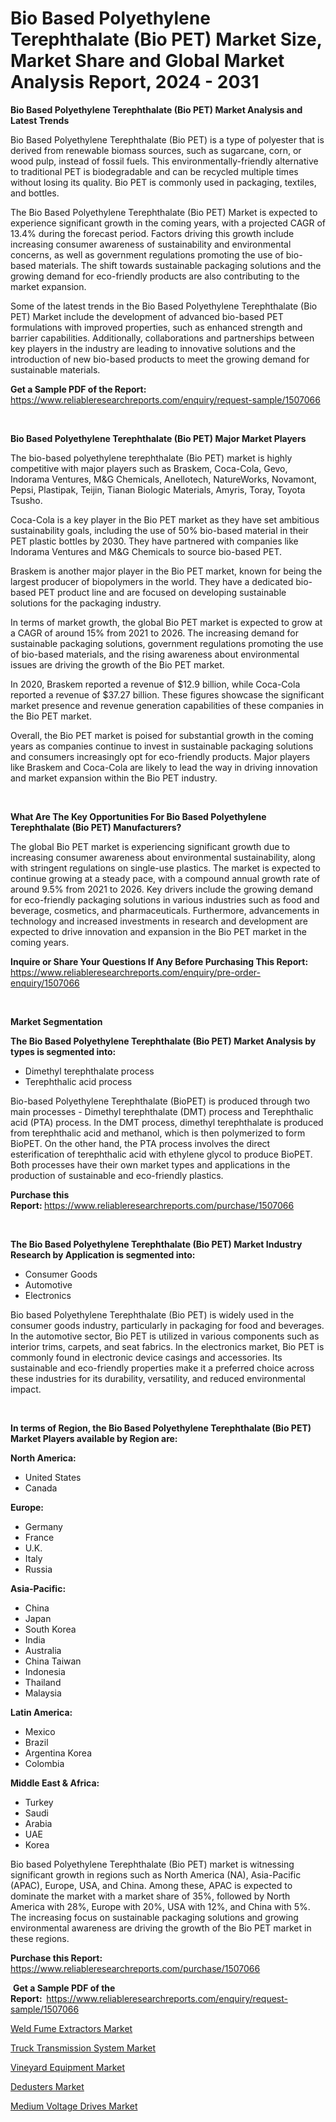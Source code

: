 <p><h1>Bio Based Polyethylene Terephthalate (Bio PET) Market Size, Market Share and Global Market Analysis Report, 2024 - 2031</h1></p><p><strong>Bio Based Polyethylene Terephthalate (Bio PET) Market Analysis and Latest Trends</strong></p>
<p><p>Bio Based Polyethylene Terephthalate (Bio PET) is a type of polyester that is derived from renewable biomass sources, such as sugarcane, corn, or wood pulp, instead of fossil fuels. This environmentally-friendly alternative to traditional PET is biodegradable and can be recycled multiple times without losing its quality. Bio PET is commonly used in packaging, textiles, and bottles.</p><p>The Bio Based Polyethylene Terephthalate (Bio PET) Market is expected to experience significant growth in the coming years, with a projected CAGR of 13.4% during the forecast period. Factors driving this growth include increasing consumer awareness of sustainability and environmental concerns, as well as government regulations promoting the use of bio-based materials. The shift towards sustainable packaging solutions and the growing demand for eco-friendly products are also contributing to the market expansion.</p><p>Some of the latest trends in the Bio Based Polyethylene Terephthalate (Bio PET) Market include the development of advanced bio-based PET formulations with improved properties, such as enhanced strength and barrier capabilities. Additionally, collaborations and partnerships between key players in the industry are leading to innovative solutions and the introduction of new bio-based products to meet the growing demand for sustainable materials.</p></p>
<p><strong>Get a Sample PDF of the Report:&nbsp;</strong> <a href="https://www.reliableresearchreports.com/enquiry/request-sample/1507066">https://www.reliableresearchreports.com/enquiry/request-sample/1507066</a></p>
<p>&nbsp;</p>
<p><strong>Bio Based Polyethylene Terephthalate (Bio PET) Major Market Players</strong></p>
<p><p>The bio-based polyethylene terephthalate (Bio PET) market is highly competitive with major players such as Braskem, Coca-Cola, Gevo, Indorama Ventures, M&G Chemicals, Anellotech, NatureWorks, Novamont, Pepsi, Plastipak, Teijin, Tianan Biologic Materials, Amyris, Toray, Toyota Tsusho.</p><p>Coca-Cola is a key player in the Bio PET market as they have set ambitious sustainability goals, including the use of 50% bio-based material in their PET plastic bottles by 2030. They have partnered with companies like Indorama Ventures and M&G Chemicals to source bio-based PET.</p><p>Braskem is another major player in the Bio PET market, known for being the largest producer of biopolymers in the world. They have a dedicated bio-based PET product line and are focused on developing sustainable solutions for the packaging industry.</p><p>In terms of market growth, the global Bio PET market is expected to grow at a CAGR of around 15% from 2021 to 2026. The increasing demand for sustainable packaging solutions, government regulations promoting the use of bio-based materials, and the rising awareness about environmental issues are driving the growth of the Bio PET market.</p><p>In 2020, Braskem reported a revenue of $12.9 billion, while Coca-Cola reported a revenue of $37.27 billion. These figures showcase the significant market presence and revenue generation capabilities of these companies in the Bio PET market.</p><p>Overall, the Bio PET market is poised for substantial growth in the coming years as companies continue to invest in sustainable packaging solutions and consumers increasingly opt for eco-friendly products. Major players like Braskem and Coca-Cola are likely to lead the way in driving innovation and market expansion within the Bio PET industry.</p></p>
<p>&nbsp;</p>
<p><strong>What Are The Key Opportunities For Bio Based Polyethylene Terephthalate (Bio PET) Manufacturers?</strong></p>
<p><p>The global Bio PET market is experiencing significant growth due to increasing consumer awareness about environmental sustainability, along with stringent regulations on single-use plastics. The market is expected to continue growing at a steady pace, with a compound annual growth rate of around 9.5% from 2021 to 2026. Key drivers include the growing demand for eco-friendly packaging solutions in various industries such as food and beverage, cosmetics, and pharmaceuticals. Furthermore, advancements in technology and increased investments in research and development are expected to drive innovation and expansion in the Bio PET market in the coming years.</p></p>
<p><strong>Inquire or Share Your Questions If Any Before Purchasing This Report:</strong> <a href="https://www.reliableresearchreports.com/enquiry/pre-order-enquiry/1507066">https://www.reliableresearchreports.com/enquiry/pre-order-enquiry/1507066</a></p>
<p>&nbsp;</p>
<p><strong>Market Segmentation</strong></p>
<p><strong>The Bio Based Polyethylene Terephthalate (Bio PET) Market Analysis by types is segmented into:</strong></p>
<p><ul><li>Dimethyl terephthalate process</li><li>Terephthalic acid process</li></ul></p>
<p><p>Bio-based Polyethylene Terephthalate (BioPET) is produced through two main processes - Dimethyl terephthalate (DMT) process and Terephthalic acid (PTA) process. In the DMT process, dimethyl terephthalate is produced from terephthalic acid and methanol, which is then polymerized to form BioPET. On the other hand, the PTA process involves the direct esterification of terephthalic acid with ethylene glycol to produce BioPET. Both processes have their own market types and applications in the production of sustainable and eco-friendly plastics.</p></p>
<p><strong>Purchase this Report:&nbsp;</strong><a href="https://www.reliableresearchreports.com/purchase/1507066">https://www.reliableresearchreports.com/purchase/1507066</a></p>
<p>&nbsp;</p>
<p><strong>The Bio Based Polyethylene Terephthalate (Bio PET) Market Industry Research by Application is segmented into:</strong></p>
<p><ul><li>Consumer Goods</li><li>Automotive</li><li>Electronics</li></ul></p>
<p><p>Bio based Polyethylene Terephthalate (Bio PET) is widely used in the consumer goods industry, particularly in packaging for food and beverages. In the automotive sector, Bio PET is utilized in various components such as interior trims, carpets, and seat fabrics. In the electronics market, Bio PET is commonly found in electronic device casings and accessories. Its sustainable and eco-friendly properties make it a preferred choice across these industries for its durability, versatility, and reduced environmental impact.</p></p>
<p>&nbsp;</p>
<p><strong>In terms of Region, the Bio Based Polyethylene Terephthalate (Bio PET) Market Players available by Region are:</strong></p>
<p>
    <p> <strong> North America: </strong>
        <ul>
            <li>United States</li>
            <li>Canada</li>
        </ul>
        </p> 
    <p> <strong> Europe: </strong>
        <ul>
            <li>Germany</li>
            <li>France</li>
            <li>U.K.</li>
            <li>Italy</li>
            <li>Russia</li>
        </ul>
        </p> 
    <p> <strong> Asia-Pacific: </strong>
        <ul>
            <li>China</li>
            <li>Japan</li>
            <li>South Korea</li>
            <li>India</li>
            <li>Australia</li>
            <li>China Taiwan</li>
            <li>Indonesia</li>
            <li>Thailand</li>
            <li>Malaysia</li>
        </ul>
        </p> 
    <p> <strong> Latin America: </strong>
        <ul>
            <li>Mexico</li>
            <li>Brazil</li>
            <li>Argentina Korea</li>
            <li>Colombia</li>
        </ul>
        </p> 
    <p> <strong> Middle East & Africa: </strong>
        <ul>
            <li>Turkey</li>
            <li>Saudi</li>
            <li>Arabia</li>
            <li>UAE</li>
            <li>Korea</li>
        </ul>
    </p>
    </p>
<p><p>Bio based Polyethylene Terephthalate (Bio PET) market is witnessing significant growth in regions such as North America (NA), Asia-Pacific (APAC), Europe, USA, and China. Among these, APAC is expected to dominate the market with a market share of 35%, followed by North America with 28%, Europe with 20%, USA with 12%, and China with 5%. The increasing focus on sustainable packaging solutions and growing environmental awareness are driving the growth of the Bio PET market in these regions.</p></p>
<p><strong>Purchase this Report: </strong><a href="https://www.reliableresearchreports.com/purchase/1507066">https://www.reliableresearchreports.com/purchase/1507066</a></p>
<p>&nbsp;<strong>Get a Sample PDF of the Report:&nbsp;&nbsp;</strong><a href="https://www.reliableresearchreports.com/enquiry/request-sample/1507066">https://www.reliableresearchreports.com/enquiry/request-sample/1507066</a></p>
<p><strong></strong></p>
<p><p><a href="https://medium.com/@janrussell6445/weld-fume-extractors-market-furnishes-information-on-market-share-market-trends-and-market-growth-8e0c9388ac05">Weld Fume Extractors Market</a></p><p><a href="https://medium.com/@fernjenkins4565/truck-transmission-system-market-analysis-its-cagr-market-segmentation-and-global-industry-04190e976b7b">Truck Transmission System Market</a></p><p><a href="https://medium.com/@janrussell6445/vineyard-equipment-market-report-reveals-the-latest-trends-and-growth-opportunities-of-this-market-fc8ee3fdfb62">Vineyard Equipment Market</a></p><p><a href="https://medium.com/@damionrunte/dedusters-market-size-market-outlook-and-market-forecast-2024-to-2031-8348f5ab0039">Dedusters Market</a></p><p><a href="https://medium.com/@fernjenkins4565/medium-voltage-drives-market-the-key-to-successful-business-strategy-forecast-till-2031-eaa5b5722205">Medium Voltage Drives Market</a></p></p>